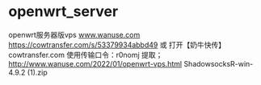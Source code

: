 # openwrt_server
openwrt服务器版vps
www.wanuse.com
https://cowtransfer.com/s/53379934abbd49
 或 打开【奶牛快传】cowtransfer.com 
使用传输口令：r0nomj 提取； 
http://www.wanuse.com/2022/01/openwrt-vps.html
ShadowsocksR-win-4.9.2 (1).zip

